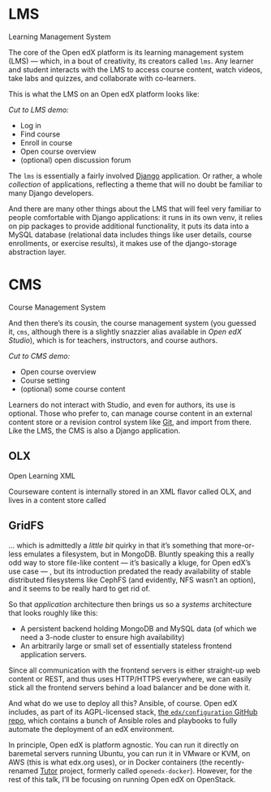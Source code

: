 # LMS
Learning Management System

<!-- Note -->

The core of the Open edX platform is its learning management system
(LMS) — which, in a bout of creativity, its creators called
`lms`. Any learner and student interacts with the LMS to access
course content, watch videos, take labs and quizzes, and collaborate
with co-learners.

This is what the LMS on an Open edX platform looks like:

_Cut to LMS demo:_

* Log in
* Find course
* Enroll in course
* Open course overview
* (optional) open discussion forum


<!-- .slide: data-background-image="images/Django_logo.svg" data-background-size="contain" -->

<!-- Note -->

The `lms` is essentially a fairly involved
[Django](https://www.djangoproject.com/) application. Or rather, a
whole _collection_ of applications, reflecting a theme that will no
doubt be familiar to many Django developers.

And there are many other things about the LMS that will feel very
familiar to people comfortable with Django applications: it runs in
its own venv, it relies on pip packages to provide additional
functionality, it puts its data into a MySQL database (relational data
includes things like user details, course enrollments, or exercise
results), it makes use of the django-storage abstraction layer.


# CMS
Course Management System

<!-- Note -->

And then there’s its cousin, the course management system (you guessed
it, `cms`, although there is a slightly snazzier alias available in
_Open edX Studio_), which is for teachers, instructors, and course
authors.

_Cut to CMS demo:_

* Open course overview
* Course setting
* (optional) some course content

Learners do not interact with Studio, and even for authors, its use is
optional.  Those who prefer to, can manage course content in an
external content store or a revision control system like
[Git](https://git-scm.com/), and import from there. Like the LMS, the
CMS is also a Django application.


## OLX
Open Learning XML

<!-- Note -->

Courseware content is internally stored in an XML flavor called OLX,
and lives in a content store called


## GridFS

<!-- Note -->

... which is admittedly a _little bit_ quirky in that it’s something
that more-or-less emulates a filesystem, but in MongoDB. Bluntly
speaking this a really odd way to store file-like content — it’s
basically a kluge, for Open edX’s use case — , but its introduction
predated the ready availability of stable distributed filesystems like
CephFS (and evidently, NFS wasn’t an option), and it seems to be
really hard to get rid of.


<!-- .slide: data-background-image="images/cluster.svg" data-background-size="contain" -->

<!-- Note -->

So that _application_ architecture then brings us so a _systems_
architecture that looks roughly like this:

* A persistent backend holding MongoDB and MySQL data (of which we
  need a 3-node cluster to ensure high availability)
* An arbitrarily large or small set of essentially stateless frontend
  application servers.

Since all communication with the frontend servers is either
straight-up web content or REST, and thus uses HTTP/HTTPS everywhere,
we can easily stick all the frontend servers behind a load balancer
and be done with it.


<!-- .slide: data-background-image="images/ansible-logo.svg" data-background-size="contain" -->

<!-- Note -->

And what do we use to deploy all this? Ansible, of course. Open edX
includes, as part of its AGPL-licensed stack, [the `edx/configuration`
GitHub repo](https://github.com/edx/configuration/), which contains a
bunch of Ansible roles and playbooks to fully automate the deployment
of an edX environment.

In principle, Open edX is platform agnostic. You can run it directly
on baremetal servers running Ubuntu, you can run it in VMware or KVM,
on AWS (this is what edx.org uses), or in Docker containers (the
recently-renamed [Tutor](http://docs.tutor.overhang.io/en/latest/)
project, formerly called `openedx-docker`). However, for the rest of
this talk, I’ll be focusing on running Open edX on OpenStack.
